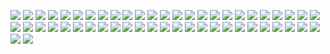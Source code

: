 ![](http://kunusoft.com/slides/compi2/olc209_optimizacion/Diapositiva00.JPG)
![](http://kunusoft.com/slides/compi2/olc209_optimizacion/Diapositiva01.JPG)
![](http://kunusoft.com/slides/compi2/olc209_optimizacion/Diapositiva02.JPG)
![](http://kunusoft.com/slides/compi2/olc209_optimizacion/Diapositiva03.JPG)
![](http://kunusoft.com/slides/compi2/olc209_optimizacion/Diapositiva04.JPG)
![](http://kunusoft.com/slides/compi2/olc209_optimizacion/Diapositiva05.JPG)
![](http://kunusoft.com/slides/compi2/olc209_optimizacion/Diapositiva06.JPG)
![](http://kunusoft.com/slides/compi2/olc209_optimizacion/Diapositiva07.JPG)
![](http://kunusoft.com/slides/compi2/olc209_optimizacion/Diapositiva08.JPG)
![](http://kunusoft.com/slides/compi2/olc209_optimizacion/Diapositiva09.JPG)
![](http://kunusoft.com/slides/compi2/olc209_optimizacion/Diapositiva10.JPG)
![](http://kunusoft.com/slides/compi2/olc209_optimizacion/Diapositiva11.JPG)
![](http://kunusoft.com/slides/compi2/olc209_optimizacion/Diapositiva12.JPG)
![](http://kunusoft.com/slides/compi2/olc209_optimizacion/Diapositiva13.JPG)
![](http://kunusoft.com/slides/compi2/olc209_optimizacion/Diapositiva14.JPG)
![](http://kunusoft.com/slides/compi2/olc209_optimizacion/Diapositiva15.JPG)
![](http://kunusoft.com/slides/compi2/olc209_optimizacion/Diapositiva16.JPG)
![](http://kunusoft.com/slides/compi2/olc209_optimizacion/Diapositiva17.JPG)
![](http://kunusoft.com/slides/compi2/olc209_optimizacion/Diapositiva18.JPG)
![](http://kunusoft.com/slides/compi2/olc209_optimizacion/Diapositiva19.JPG)
![](http://kunusoft.com/slides/compi2/olc209_optimizacion/Diapositiva20.JPG)
![](http://kunusoft.com/slides/compi2/olc209_optimizacion/Diapositiva21.JPG)
![](http://kunusoft.com/slides/compi2/olc209_optimizacion/Diapositiva22.JPG)
![](http://kunusoft.com/slides/compi2/olc209_optimizacion/Diapositiva23.JPG)
![](http://kunusoft.com/slides/compi2/olc209_optimizacion/Diapositiva24.JPG)
![](http://kunusoft.com/slides/compi2/olc209_optimizacion/Diapositiva25.JPG)
![](http://kunusoft.com/slides/compi2/olc209_optimizacion/Diapositiva26.JPG)
![](http://kunusoft.com/slides/compi2/olc209_optimizacion/Diapositiva27.JPG)
![](http://kunusoft.com/slides/compi2/olc209_optimizacion/Diapositiva28.JPG)
![](http://kunusoft.com/slides/compi2/olc209_optimizacion/Diapositiva29.JPG)
![](http://kunusoft.com/slides/compi2/olc209_optimizacion/Diapositiva30.JPG)
![](http://kunusoft.com/slides/compi2/olc209_optimizacion/Diapositiva31.JPG)
![](http://kunusoft.com/slides/compi2/olc209_optimizacion/Diapositiva32.JPG)
![](http://kunusoft.com/slides/compi2/olc209_optimizacion/Diapositiva33.JPG)
![](http://kunusoft.com/slides/compi2/olc209_optimizacion/Diapositiva34.JPG)
![](http://kunusoft.com/slides/compi2/olc209_optimizacion/Diapositiva35.JPG)
![](http://kunusoft.com/slides/compi2/olc209_optimizacion/Diapositiva36.JPG)
![](http://kunusoft.com/slides/compi2/olc209_optimizacion/Diapositiva37.JPG)
![](http://kunusoft.com/slides/compi2/olc209_optimizacion/Diapositiva38.JPG)
![](http://kunusoft.com/slides/compi2/olc209_optimizacion/Diapositiva39.JPG)
![](http://kunusoft.com/slides/compi2/olc209_optimizacion/Diapositiva40.JPG)
![](http://kunusoft.com/slides/compi2/olc209_optimizacion/Diapositiva41.JPG)
![](http://kunusoft.com/slides/compi2/olc209_optimizacion/Diapositiva42.JPG)
![](http://kunusoft.com/slides/compi2/olc209_optimizacion/Diapositiva43.JPG)
![](http://kunusoft.com/slides/compi2/olc209_optimizacion/Diapositiva44.JPG)
![](http://kunusoft.com/slides/compi2/olc209_optimizacion/Diapositiva45.JPG)
![](http://kunusoft.com/slides/compi2/olc209_optimizacion/Diapositiva46.JPG)
![](http://kunusoft.com/slides/compi2/olc209_optimizacion/Diapositiva47.JPG)
![](http://kunusoft.com/slides/compi2/olc209_optimizacion/Diapositiva48.JPG)
![](http://kunusoft.com/slides/compi2/olc209_optimizacion/Diapositiva49.JPG)
![](http://kunusoft.com/slides/compi2/olc209_optimizacion/Diapositiva50.JPG)
![](http://kunusoft.com/slides/compi2/olc209_optimizacion/Diapositiva51.JPG)